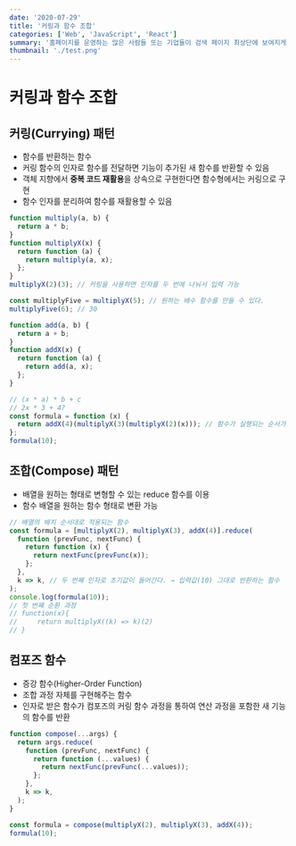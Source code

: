 ```yaml
---
date: '2020-07-29'
title: '커링과 함수 조합'
categories: ['Web', 'JavaScript', 'React']
summary: '홈페이지를 운영하는 많은 사람들 또는 기업들이 검색 페이지 최상단에 보여지게 하기 위해 어떤 최적화 작업을 하는지 알아보자.'
thumbnail: './test.png'
---
```


# 커링과 함수 조합

## 커링(Currying) 패턴

- 함수를 반환하는 함수
- 커링 함수의 인자로 함수를 전달하면 기능이 추가된 새 함수를 반환할 수 있음
- 객체 지향에서 **중복 코드 재활용**을 상속으로 구현한다면 함수형에서는 커링으로 구현
- 함수 인자를 분리하여 함수를 재활용할 수 있음

```javascript
function multiply(a, b) {
  return a * b;
}
function multiplyX(x) {
  return function (a) {
    return multiply(a, x);
  };
}
multiplyX(2)(3); // 커링을 사용하면 인자를 두 번에 나눠서 입력 가능

const multiplyFive = multiplyX(5); // 원하는 배수 함수를 만들 수 있다.
multiplyFive(6); // 30

function add(a, b) {
  return a + b;
}
function addX(x) {
  return function (a) {
    return add(a, x);
  };
}

// (x * a) * b + c
// 2x * 3 + 4?
const formula = function (x) {
  return addX(4)(multiplyX(3)(multiplyX(2)(x))); // 함수가 실행되는 순서가 우리가 인지하고 있는 순서의 반대 방향이다. → 가독성 문제 → 함수를 순서대로 조합하도록 도와주는 함수를 만든다.
};
formula(10);
```

## 조합(Compose) 패턴

- 배열을 원하는 형태로 변형할 수 있는 reduce 함수를 이용
- 함수 배열을 원하는 함수 형태로 변환 가능

```javascript
// 배열의 배치 순서대로 적용되는 함수
const formula = [multiplyX(2), multiplyX(3), addX(4)].reduce(
  function (prevFunc, nextFunc) {
    return function (x) {
      return nextFunc(prevFunc(x));
    };
  },
  k => k, // 두 번째 인자로 초기값이 들어간다. → 입력값(10) 그대로 반환하는 함수
);
console.log(formula(10));
// 첫 번째 순환 과정
// function(x){
//     return multiplyX((k) => k)(2)
// }
```

## 컴포즈 함수

- 증강 함수(Higher-Order Function)
- 조합 과정 자체를 구현해주는 함수
- 인자로 받은 함수가 컴포즈의 커링 함수 과정을 통하여 연산 과정을 포함한 새 기능의 함수를 반환

```javascript
function compose(...args) {
  return args.reduce(
    function (prevFunc, nextFunc) {
      return function (...values) {
        return nextFunc(prevFunc(...values));
      };
    },
    k => k,
  );
}

const formula = compose(multiplyX(2), multiplyX(3), addX(4));
formula(10);
```
